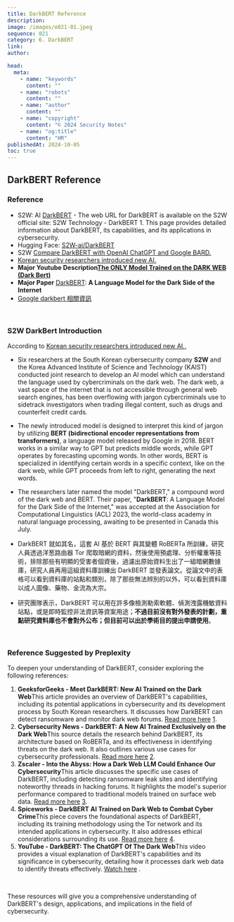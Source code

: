```yaml
---
title: DarkBERT Reference
description:
image: /images/e021-01.jpeg
sequence: 021
category: 6. DarkBERT
link:
author:

head:
  meta:
    - name: "keywords"
      content: ""
    - name: "robots"
      content: ""
    - name: "author"
      content: ""
    - name: "copyright"
      content: "© 2024 Security Notes"
    - name: "og:title"
      content: "HR"
publishedAt: 2024-10-05
toc: true
---
```


## DarkBERT Reference

### Reference

- S2W: AI <a href="https://s2w.inc/en/technology/tc01">DarkBERT</a> - The web URL for DarkBERT is available on the S2W official site: S2W Technology - DarkBERT 1. This page provides detailed information about DarkBERT, its capabilities, and its applications in cybersecurity.
- Hugging Face: <a href="https://huggingface.co/s2w-ai/DarkBERT">S2W-ai/DarkBERT</a>
- S2W <a href="https://www.youtube.com/watch?v=lTt8dQl0No8">Compare DarkBERT with OpenAI ChatGPT and Google BARD.</a>
- <a href="https://thereadable.co/korean-security-researchers-introduced-new-ai-and-it-is-sweeping-the-globe-2/">Korean security researchers introduced new AI.</a>
- **Major Youtube Description**<a href="https://www.youtube.com/watch?v=Kg8xoqHcdL4">**The ONLY Model Trained on the DARK WEB (Dark Bert)**</a>
- **Major Paper** <a href="https://arxiv.org/pdf/2305.08596">DarkBERT</a>: **A Language Model for the Dark Side of the Internet**
- <a href="https://www.google.com/search?q=darkbert&tbm=nws&source=univ&tbo=u&sa=X&ved=2ahUKEwjUir_3rYv_AhX0slYBHdbKC40Qt8YBKAF6BAgNEAY&biw=1280&bih=657&dpr=1.5">Google darkbert 相關資訊</a>

<br>

### S2W DarkBert Introduction

According to <a href="https://thereadable.co/korean-security-researchers-introduced-new-ai-and-it-is-sweeping-the-globe-2/">Korean security researchers introduced new AI.</a>,

- Six researchers at the South Korean cybersecurity company **S2W** and the Korea Advanced Institute of Science and Technology (KAIST) conducted joint research to develop an AI model which can understand the language used by cybercriminals on the dark web. The dark web, a vast space of the internet that is not accessible through general web search engines, has been overflowing with jargon cybercriminals use to sidetrack investigators when trading illegal content, such as drugs and counterfeit credit cards.

- The newly introduced model is designed to interpret this kind of jargon by utilizing **BERT (bidirectional encoder representations from transformers)**, a language model released by Google in 2018. BERT works in a similar way to GPT but predicts middle words, while GPT operates by forecasting upcoming words. In other words, BERT is specialized in identifying certain words in a specific context, like on the dark web, while GPT proceeds from left to right, generating the next words.

- The researchers later named the model "DarkBERT," a compound word of the dark web and BERT. Their paper, "**DarkBERT**: A Language Model for the Dark Side of the Internet," was accepted at the Association for Computational Linguistics (ACL) 2023, the world-class academy in natural language processing, awaiting to be presented in Canada this July.

- DarkBERT 就如其名，這套 AI 基於 BERT 與其變體 RoBERTa 所訓練，研究人員透過洋葱路由器 Tor 爬取暗網的資料，然後使用預處理、分析權重等技術，排除那些有明顯的受害者個資後，過濾出原始資料生出了一組暗網數據庫，研究人員再用這組資料庫訓練出 DarkBERT 並發表論文。從論文中的表格可以看到資料庫的站點和類別，除了那些無法辨別的以外，可以看到資料庫以成人圖像、藥物、金流為大宗。

- 研究團隊表示，DarkBERT 可以用在許多像檢測勒索軟體、偵測洩露機敏資料站點，或是即時監控非法資訊等資案用途；**不過目前沒有對外發表的計劃，重點研究資料庫也不會對外公布；但目前可以出於學術目的提出申請使用**。

<br>

### Reference Suggested by Preplexity

To deepen your understanding of DarkBERT, consider exploring the following references:

1. **GeeksforGeeks - Meet DarkBERT: New AI Trained on the Dark Web**This article provides an overview of DarkBERT's capabilities, including its potential applications in cybersecurity and its development process by South Korean researchers. It discusses how DarkBERT can detect ransomware and monitor dark web forums. [Read more here](https://www.geeksforgeeks.org/darkbert-new-ai-trained-on-the-dark-web/) [1](https://www.geeksforgeeks.org/darkbert-new-ai-trained-on-the-dark-web/).
2. **Cybersecurity News - DarkBERT: A New AI Trained Exclusively on the Dark Web**This source details the research behind DarkBERT, its architecture based on RoBERTa, and its effectiveness in identifying threats on the dark web. It also outlines various use cases for cybersecurity professionals. [Read more here](https://cybersecuritynews.com/darkbert-ai/) [2](https://cybersecuritynews.com/darkbert-ai/).
3. **Zscaler - Into the Abyss: How a Dark Web LLM Could Enhance Our Cybersecurity**This article discusses the specific use cases of DarkBERT, including detecting ransomware leak sites and identifying noteworthy threads in hacking forums. It highlights the model's superior performance compared to traditional models trained on surface web data. [Read more here](https://www.zscaler.com/cxorevolutionaries/insights/abyss-how-dark-web-llm-could-enhance-our-cybersecurity) [3](https://www.zscaler.com/cxorevolutionaries/insights/abyss-how-dark-web-llm-could-enhance-our-cybersecurity).
4. **Spiceworks - DarkBERT AI Trained on Dark Web to Combat Cyber Crime**This piece covers the foundational aspects of DarkBERT, including its training methodology using the Tor network and its intended applications in cybersecurity. It also addresses ethical considerations surrounding its use. [Read more here](https://www.spiceworks.com/tech/artificial-intelligence/news/darkbert-the-first-dark-web-trained-ai-is-here/) [4](https://www.spiceworks.com/tech/artificial-intelligence/news/darkbert-the-first-dark-web-trained-ai-is-here/).
5. **YouTube - DarkBERT: The ChatGPT Of The Dark Web**This video provides a visual explanation of DarkBERT's capabilities and its significance in cybersecurity, detailing how it processes dark web data to identify threats effectively. [Watch here](https://www.youtube.com/watch?v=XidhmlMTy1s) .

<br>

These resources will give you a comprehensive understanding of DarkBERT's design, applications, and implications in the field of cybersecurity.
